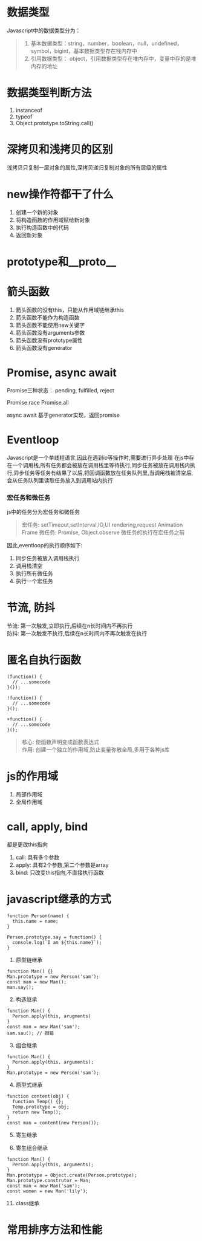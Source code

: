 # 数据类型
Javascript中的数据类型分为：
> 1. 基本数据类型：string，number，boolean，null，undefined，symbol，bigint，基本数据类型存在栈内存中
> 2. 引用数据类型： object，引用数据类型存在堆内存中，变量中存的是堆内存的地址

# 数据类型判断方法
1. instanceof
2. typeof
3. Object.prototype.toString.call()

# 深拷贝和浅拷贝的区别
浅拷贝只复制一层对象的属性,深拷贝递归复制对象的所有层级的属性

# new操作符都干了什么
1. 创建一个新的对象
2. 将构造函数的作用域赋给新对象
3. 执行构造函数中的代码
4. 返回新对象

# prototype和__proto__


# 箭头函数
1. 箭头函数的没有this，只能从作用域链继承this
2. 箭头函数不能作为构造函数
3. 箭头函数不能使用new关键字
4. 箭头函数没有arguments参数
5. 箭头函数没有prototype属性
6. 箭头函数没有generator

# Promise, async await
Promise三种状态： pending, fulfilled, reject

Promise.race
Promise.all

async await
基于generator实现，返回promise

# Eventloop
Javascript是一个单线程语言,因此在遇到io等操作时,需要进行异步处理
在js中存在一个调用栈,所有任务都会被放在调用栈里等待执行,同步任务被放在调用栈内执行,异步任务等任务有结果了以后,将回调函数放在任务队列里,当调用栈被清空后,会从任务队列里读取任务放入到调用站内执行

### 宏任务和微任务
js中的任务分为宏任务和微任务
> 宏任务: setTimeout,setInterval,IO,UI rendering,request Animation Frame
> 微任务: Promise, Object.observe
> 微任务的执行在宏任务之前

因此,eventloop的执行顺序如下:
1. 同步任务被放入调用栈执行
2. 调用栈清空
3. 执行所有微任务
4. 执行一个宏任务

# 节流, 防抖
节流: 第一次触发,立即执行,后续在n长时间内不再执行  
防抖: 第一次触发不执行,后续在n长时间内不再次触发在执行

# 匿名自执行函数
```
(function() {
  // ...somecode
}());

!function() {
  // ...somecode
}();

+function() {
  // ...somecode
}();
```
> 核心: 使函数声明变成函数表达式  
> 作用: 创建一个独立的作用域,防止变量弥散全局,多用于各种js库

# js的作用域
1. 局部作用域
2. 全局作用域

# call, apply, bind
都是更改this指向
1. call: 具有多个参数
2. apply: 具有2个参数,第二个参数是array
3. bind: 只改变this指向,不直接执行函数

# javascript继承的方式
```
function Person(name) {
  this.name = name;
}

Person.prototype.say = function() {
  console.log(`I am ${this.name}`);
}
```
1. 原型链继承
```
function Man() {}
Man.prototype = new Person('sam');
const man = new Man();
man.say();
```
2. 构造继承
```
function Man() {
  Person.apply(this, arugments)
}
const man = new Man('sam');
sam.sau(); // 报错
```
3. 组合继承
```
function Man() {
  Person.apply(this, arguments);
}
Man.prototype = new Person('sam');

```
4. 原型式继承
```
function content(obj) {
  function Temp() {};
  Temp.prototype = obj;
  return new Temp();
}
const man = content(new Person());
```
5. 寄生继承


6. 寄生组合继承
```
function Man() {
  Person.apply(this, arguments);
}
Man.prototype = Object.create(Person.prototype);
Man.prototype.construtor = Man;
const man = new Man('sam');
const women = new Man('lily');
```
11. class继承

# 常用排序方法和性能
